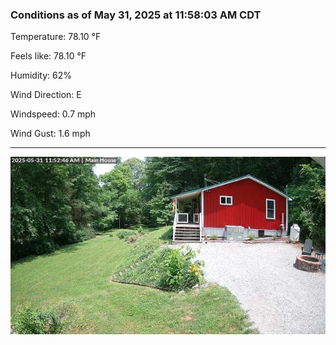 ### Conditions as of May 31, 2025 at 11:58:03 AM CDT 

Temperature: 78.10 &deg;F

Feels like: 78.10 &deg;F

Humidity: 62%

Wind Direction: E

Windspeed: 0.7 mph

Wind Gust: 1.6 mph

---

<img src="./images/latest.jpeg"/>

